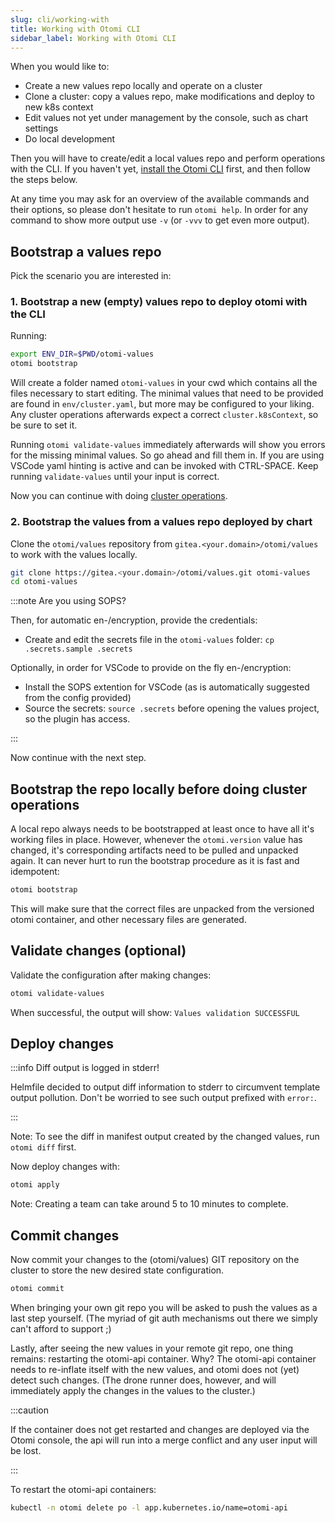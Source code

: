 ```yaml
---
slug: cli/working-with
title: Working with Otomi CLI
sidebar_label: Working with Otomi CLI
---
```


When you would like to:

- Create a new values repo locally and operate on a cluster
- Clone a cluster: copy a values repo, make modifications and deploy to new k8s context
- Edit values not yet under management by the console, such as chart settings
- Do local development

Then you will have to create/edit a local values repo and perform operations with the CLI. If you haven't yet, [install the Otomi CLI](/docs/cli/) first, and then follow the steps below.

At any time you may ask for an overview of the available commands and their options, so please don't hesitate to run `otomi help`. In order for any command to show more output use `-v` (or `-vvv` to get even more output).

## Bootstrap a values repo

Pick the scenario you are interested in:

### 1. Bootstrap a new (empty) values repo to deploy otomi with the CLI

Running:

```bash
export ENV_DIR=$PWD/otomi-values
otomi bootstrap
```

Will create a folder named `otomi-values` in your cwd which contains all the files necessary to start editing. The minimal values that need to be provided are found in `env/cluster.yaml`, but more may be configured to your liking. Any cluster operations afterwards expect a correct `cluster.k8sContext`, so be sure to set it.

Running `otomi validate-values` immediately afterwards will show you errors for the missing minimal values. So go ahead and fill them in. If you are using VSCode yaml hinting is active and can be invoked with CTRL-SPACE. Keep running `validate-values` until your input is correct.

Now you can continue with doing [cluster operations](#cluster-operations).

### 2. Bootstrap the values from a values repo deployed by chart

Clone the `otomi/values` repository from `gitea.<your.domain>/otomi/values` to work with the values locally.

```bash
git clone https://gitea.<your.domain>/otomi/values.git otomi-values
cd otomi-values
```

:::note Are you using SOPS?

Then, for automatic en-/encryption, provide the credentials:

- Create and edit the secrets file in the `otomi-values` folder: `cp .secrets.sample .secrets`

Optionally, in order for VSCode to provide on the fly en-/encryption:

- Install the SOPS extention for VSCode (as is automatically suggested from the config provided)
- Source the secrets: `source .secrets` before opening the values project, so the plugin has access.

:::

Now continue with the next step.

## Bootstrap the repo locally before doing cluster operations

A local repo always needs to be bootstrapped at least once to have all it's working files in place. However, whenever the `otomi.version` value has changed, it's corresponding artifacts need to be pulled and unpacked again. It can never hurt to run the bootstrap procedure as it is fast and idempotent:

```bash
otomi bootstrap
```

This will make sure that the correct files are unpacked from the versioned otomi container, and other necessary files are generated.

## Validate changes (optional)

Validate the configuration after making changes:

```bash
otomi validate-values
```

When successful, the output will show: `Values validation SUCCESSFUL`

## Deploy changes

:::info Diff output is logged in stderr!

Helmfile decided to output diff information to stderr to circumvent template output pollution. Don't be worried to see such output prefixed with `error:`.

:::

Note: To see the diff in manifest output created by the changed values, run `otomi diff` first.

Now deploy changes with:

```bash
otomi apply
```

Note: Creating a team can take around 5 to 10 minutes to complete.

## Commit changes

Now commit your changes to the (otomi/values) GIT repository on the cluster to store the new desired state configuration.

```bash
otomi commit
```

When bringing your own git repo you will be asked to push the values as a last step yourself. (The myriad of git auth mechanisms out there we simply can't afford to support ;)

Lastly, after seeing the new values in your remote git repo, one thing remains: restarting the otomi-api container. Why? The otomi-api container needs to re-inflate itself with the new values, and otomi does not (yet) detect such changes. (The drone runner does, however, and will immediately apply the changes in the values to the cluster.)

:::caution

If the container does not get restarted and changes are deployed via the Otomi console, the api will run into a merge conflict and any user input will be lost.

:::

To restart the otomi-api containers:

```bash
kubectl -n otomi delete po -l app.kubernetes.io/name=otomi-api
```
